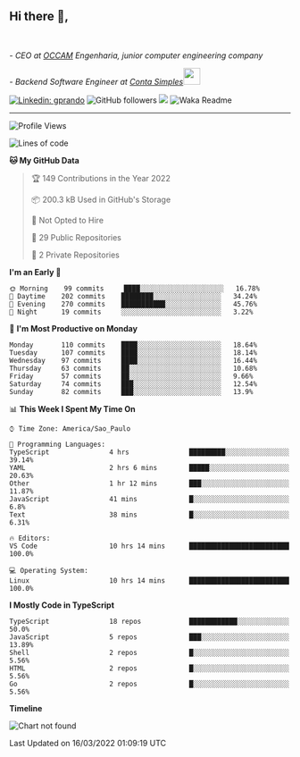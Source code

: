 <h2>Hi there  👋,</h2> </br>

<p><em>- CEO at <a href="https://occamengenharia.com/">OCCAM</a> Engenharia, junior computer engineering company
</em></p>

<p><em>- Backend Software Engineer at <a href="https://contasimples.com">Conta Simples</a><img src="https://media.giphy.com/media/WUlplcMpOCEmTGBtBW/giphy.gif" width="30"> 
</em></p>

[![Linkedin: gprando](https://img.shields.io/badge/-gprando-blue?style=flat-square&logo=Linkedin&logoColor=white&link=https://www.linkedin.com/in/gprando/)](https://www.linkedin.com/in/gprando)
![GitHub followers](https://img.shields.io/github/followers/gprando?label=Follow&style=social)
![](https://visitor-badge.glitch.me/badge?page_id=gprando.gprando)
![Waka Readme](https://github.com/gprando/gprando/workflows/Waka%20Readme/badge.svg)

---
<!--START_SECTION:waka-->
![Profile Views](http://img.shields.io/badge/Profile%20Views-1-blue)

![Lines of code](https://img.shields.io/badge/From%20Hello%20World%20I%27ve%20Written--4%20Million%20lines%20of%20code-blue)

**🐱 My GitHub Data** 

> 🏆 149 Contributions in the Year 2022
 > 
> 📦 200.3 kB Used in GitHub's Storage 
 > 
> 🚫 Not Opted to Hire
 > 
> 📜 29 Public Repositories 
 > 
> 🔑 2 Private Repositories  
 > 
**I'm an Early 🐤** 

```text
🌞 Morning    99 commits     ████░░░░░░░░░░░░░░░░░░░░░   16.78% 
🌆 Daytime    202 commits    ████████░░░░░░░░░░░░░░░░░   34.24% 
🌃 Evening    270 commits    ███████████░░░░░░░░░░░░░░   45.76% 
🌙 Night      19 commits     ░░░░░░░░░░░░░░░░░░░░░░░░░   3.22%

```
📅 **I'm Most Productive on Monday** 

```text
Monday       110 commits    ████░░░░░░░░░░░░░░░░░░░░░   18.64% 
Tuesday      107 commits    ████░░░░░░░░░░░░░░░░░░░░░   18.14% 
Wednesday    97 commits     ████░░░░░░░░░░░░░░░░░░░░░   16.44% 
Thursday     63 commits     ██░░░░░░░░░░░░░░░░░░░░░░░   10.68% 
Friday       57 commits     ██░░░░░░░░░░░░░░░░░░░░░░░   9.66% 
Saturday     74 commits     ███░░░░░░░░░░░░░░░░░░░░░░   12.54% 
Sunday       82 commits     ███░░░░░░░░░░░░░░░░░░░░░░   13.9%

```


📊 **This Week I Spent My Time On** 

```text
⌚︎ Time Zone: America/Sao_Paulo

💬 Programming Languages: 
TypeScript               4 hrs               █████████░░░░░░░░░░░░░░░░   39.14% 
YAML                     2 hrs 6 mins        █████░░░░░░░░░░░░░░░░░░░░   20.63% 
Other                    1 hr 12 mins        ███░░░░░░░░░░░░░░░░░░░░░░   11.87% 
JavaScript               41 mins             █░░░░░░░░░░░░░░░░░░░░░░░░   6.8% 
Text                     38 mins             █░░░░░░░░░░░░░░░░░░░░░░░░   6.31%

🔥 Editors: 
VS Code                  10 hrs 14 mins      █████████████████████████   100.0%

💻 Operating System: 
Linux                    10 hrs 14 mins      █████████████████████████   100.0%

```

**I Mostly Code in TypeScript** 

```text
TypeScript               18 repos            ████████████░░░░░░░░░░░░░   50.0% 
JavaScript               5 repos             ███░░░░░░░░░░░░░░░░░░░░░░   13.89% 
Shell                    2 repos             █░░░░░░░░░░░░░░░░░░░░░░░░   5.56% 
HTML                     2 repos             █░░░░░░░░░░░░░░░░░░░░░░░░   5.56% 
Go                       2 repos             █░░░░░░░░░░░░░░░░░░░░░░░░   5.56%

```


**Timeline**

![Chart not found](https://raw.githubusercontent.com/gprando/gprando/master/charts/bar_graph.png) 


 Last Updated on 16/03/2022 01:09:19 UTC
<!--END_SECTION:waka-->